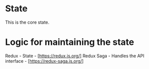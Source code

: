 # State

This is the core state.

# Logic for maintaining the state

Redux - State - [https://redux.js.org/]
Redux Saga - Handles the API interface - [https://redux-saga.js.org/]